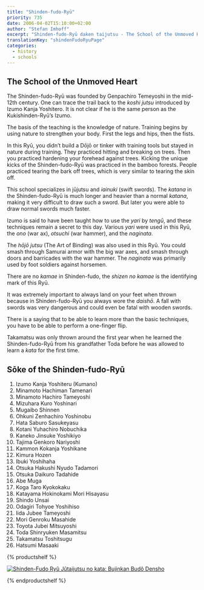 ```yaml
---
title: "Shinden-fudo-Ryū"
priority: 735
date: 2006-04-02T15:10:00+02:00
author: "Stefan Imhoff"
excerpt: "Shinden-fudo-Ryū daken taijutsu - The School of the Unmoved Heart, founded in the mid-12th century, closely connected with nature."
translationKey: "shindenFudoRyuPage"
categories:
  - history
  - schools
---
```


## The School of the Unmoved Heart

The Shinden-fudo-Ryū was founded by Genpachiro Temeyoshi in the mid-12th century. One can trace the trail back to the _koshi jutsu_ introduced by Izumo Kanja Yoshitero. It is not clear if he is the same person as the Kukishinden-Ryū’s Izumo.

The basis of the teaching is the knowledge of nature. Training begins by using nature to strengthen your body. First the legs and hips, then the fists.

In this Ryū, you didn’t build a Dōjō or tinker with training tools but stayed in nature during training. They practiced hitting and breaking on trees. Then you practiced hardening your forehead against trees. Kicking the unique kicks of the Shinden-fudo-Ryū was practiced in the bamboo forests. People practiced tearing the bark off trees, which is very similar to tearing the skin off.

This school specializes in jūjutsu and _iainuki_ (swift swords). The _katana_ in the Shinden-fudo-Ryū is much longer and heavier than a normal _katana_, making it very difficult to draw such a sword. But later you were able to draw normal swords much faster.

Izumo is said to have been taught how to use the _yari_ by _tengū_, and these techniques remain a secret to this day. Various _yari_ were used in this Ryū, the _ono_ (war ax), _otsuchi_ (war hammer), and the _naginata_.

The _hōjō jutsu_ (The Art of Binding) was also used in this Ryū. You could smash through Samurai armor with the big war axes, and smash through doors and barricades with the war hammer. The _naginata_ was primarily used by foot soldiers against horsemen.

There are no _kamae_ in Shinden-fudo, the _shizen no kamae_ is the identifying mark of this Ryū.

It was extremely important to always land on your feet when thrown because in Shinden-fudo-Ryū you always wore the _daishō_. A fall with swords was very dangerous and could even be fatal with wooden swords.

There is a saying that to be able to learn more than the basic techniques, you have to be able to perform a one-finger flip.

Takamatsu was only thrown around the first year when he learned the Shinden-fudo-Ryū from his grandfather Toda before he was allowed to learn a _kata_ for the first time.

## Sōke of the Shinden-fudo-Ryū

1. Izumo Kanja Yoshiteru (Kumano)
2. Minamoto Hachiman Tamenari
3. Minamoto Hachiro Tameyoshi
4. Mizuhara Kuro Yoshinari
5. Mugaibo Shinnen
6. Ohkuni Zenhachiro Yoshinobu
7. Hata Saburo Sasukeyasu
8. Kotani Yuhachiro Nobuchika
9. Kaneko Jinsuke Yoshikiyo
10. Tajima Genkoro Nariyoshi
11. Kammon Kokanja Yoshikane
12. Kimura Hozen
13. Ibuki Yoshihaha
14. Otsuka Hakushi Nyudo Tadamori
15. Otsuka Daikuro Tadahide
16. Abe Muga
17. Koga Taro Kyokokaku
18. Katayama Hokinokami Mori Hisayasu
19. Shindo Unsai
20. Odagiri Tohyoe Yoshihiso
21. Iida Jubee Tameyoshi
22. Mori Genroku Masahide
23. Toyota Jubei Mitsuyoshi
24. Toda Shinryuken Masamitsu
25. Takamatsu Toshitsugu
26. Hatsumi Masaaki

{% productshelf %}

<a class="product" href="https://www.tengu-publishing.de/en/index.php?site=artikel&artikelnr=70172" rel="nofollow noopener noreferrer external" target="_blank">
  <img
    alt="Shinden-Fudo Ryû Jûtaijutsu no kata: Bujinkan Budô Densho"
    class="product-cover"
    src="/assets/images/recommendations/books/shinden-fudo-ryu-jutaijutsu-no-kata-en.jpg"
  />
</a>

{% endproductshelf %}
